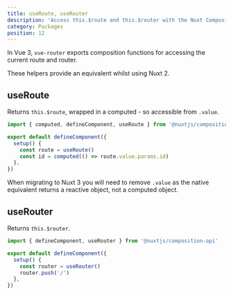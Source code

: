 ```yaml
---
title: useRoute, useRouter
description: 'Access this.$route and this.$router with the Nuxt Composition API.'
category: Packages
position: 12
---
```


In Vue 3, `vue-router` exports composition functions for accessing the current route and router.

These helpers provide an equivalent whilst using Nuxt 2.

## useRoute

Returns `this.$route`, wrapped in a computed - so accessible from `.value`.

```ts
import { computed, defineComponent, useRoute } from '@nuxtjs/composition-api'

export default defineComponent({
  setup() {
    const route = useRoute()
    const id = computed(() => route.value.params.id)
  },
})
```

<alert>When migrating to Nuxt 3 you will need to remove `.value` as the native equivalent returns a reactive object, not a computed object.</alert>

## useRouter

Returns `this.$router`.

```ts
import { defineComponent, useRouter } from '@nuxtjs/composition-api'

export default defineComponent({
  setup() {
    const router = useRouter()
    router.push('/')
  },
})
```
